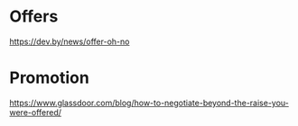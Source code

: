 # Offers

https://dev.by/news/offer-oh-no

# Promotion

https://www.glassdoor.com/blog/how-to-negotiate-beyond-the-raise-you-were-offered/
